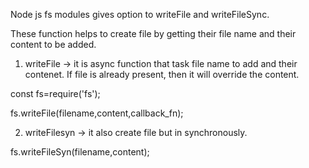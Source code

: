 Node js fs modules gives option to writeFile and writeFileSync.

These function helps to create file by getting their file name and their content to be added.

1. writeFile -> 
it is async function that task file name to add and their contenet. If file is already present, then it will 
override the content.

const fs=require('fs');

fs.writeFile(filename,content,callback_fn);

2. writeFilesyn ->
it also create file but in synchronously.

fs.writeFileSyn(filename,content);